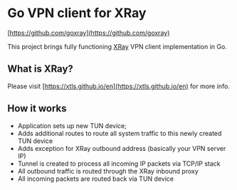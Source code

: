 # Go VPN client for XRay
[https://github.com/goxray](https://github.com/goxray)

This project brings fully functioning [XRay](https://github.com/XTLS/Xray-core) VPN client implementation in Go.

## What is XRay?
Please visit [https://xtls.github.io/en](https://xtls.github.io/en) for more info.

## How it works
- Application sets up new TUN device;
- Adds additional routes to route all system traffic to this newly created TUN device
- Adds exception for XRay outbound address (basically your VPN server IP)
- Tunnel is created to process all incoming IP packets via TCP/IP stack
- All outbound traffic is routed through the XRay inbound proxy
- All incoming packets are routed back via TUN device